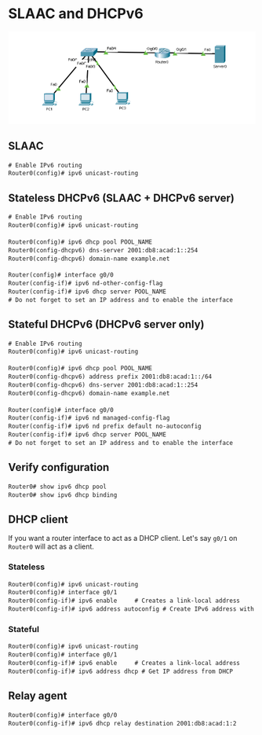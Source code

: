# SLAAC and DHCPv6

![DHCPv4 topology](img/dhcp.png)

## SLAAC

```txt
# Enable IPv6 routing
Router0(config)# ipv6 unicast-routing
```

## Stateless DHCPv6 (SLAAC + DHCPv6 server)

```txt
# Enable IPv6 routing
Router0(config)# ipv6 unicast-routing

Router0(config)# ipv6 dhcp pool POOL_NAME
Router0(config-dhcpv6) dns-server 2001:db8:acad:1::254
Router0(config-dhcpv6) domain-name example.net

Router(config)# interface g0/0
Router(config-if)# ipv6 nd-other-config-flag
Router(config-if)# ipv6 dhcp server POOL_NAME
# Do not forget to set an IP address and to enable the interface
```

## Stateful DHCPv6 (DHCPv6 server only)

```txt
# Enable IPv6 routing
Router0(config)# ipv6 unicast-routing

Router0(config)# ipv6 dhcp pool POOL_NAME
Router0(config-dhcpv6) address prefix 2001:db8:acad:1::/64
Router0(config-dhcpv6) dns-server 2001:db8:acad:1::254
Router0(config-dhcpv6) domain-name example.net

Router(config)# interface g0/0
Router(config-if)# ipv6 nd managed-config-flag
Router(config-if)# ipv6 nd prefix default no-autoconfig
Router(config-if)# ipv6 dhcp server POOL_NAME
# Do not forget to set an IP address and to enable the interface
```

## Verify configuration

```txt
Router0# show ipv6 dhcp pool
Router0# show ipv6 dhcp binding
```

## DHCP client

If you want a router interface to act as a DHCP client.
Let's say `g0/1` on `Router0` will act as a client.

### Stateless

```txt
Router0(config)# ipv6 unicast-routing
Router0(config)# interface g0/1
Router0(config-if)# ipv6 enable     # Creates a link-local address
Router0(config-if)# ipv6 address autoconfig # Create IPv6 address with SLAAC
```

### Stateful

```txt
Router0(config)# ipv6 unicast-routing
Router0(config)# interface g0/1
Router0(config-if)# ipv6 enable     # Creates a link-local address
Router0(config-if)# ipv6 address dhcp # Get IP address from DHCP
```

## Relay agent

```txt
Router0(config)# interface g0/0
Router0(config-if)# ipv6 dhcp relay destination 2001:db8:acad:1:2 
```
